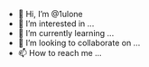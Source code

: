 - 👋 Hi, I’m @1ulone
- 👀 I’m interested in ...
- 🌱 I’m currently learning ...
- 💞️ I’m looking to collaborate on ...
- 📫 How to reach me ...

<!---
1ulone/1ulone is a ✨ special ✨ repository because its `README.md` (this file) appears on your GitHub profile.
You can click the Preview link to take a look at your changes.
--->
